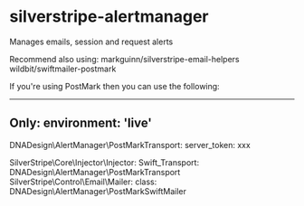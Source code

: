 silverstripe-alertmanager
=========================

Manages emails, session and request alerts

Recommend also using:
markguinn/silverstripe-email-helpers
wildbit/swiftmailer-postmark

If you're using PostMark then you can use the following:

---
Only:
  environment: 'live'
---

DNADesign\AlertManager\PostMarkTransport:
  server_token: xxx

SilverStripe\Core\Injector\Injector:
  Swift_Transport: DNADesign\AlertManager\PostMarkTransport
  SilverStripe\Control\Email\Mailer:
    class: DNADesign\AlertManager\PostMarkSwiftMailer
